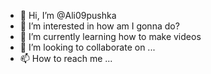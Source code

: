 - 👋 Hi, I’m @Ali09pushka
- 👀 I’m interested in how am I gonna do?
- 🌱 I’m currently learning how to make videos
- 💞️ I’m looking to collaborate on ...
- 📫 How to reach me ...

<!---
Ali09pushka/Ali09pushka is a ✨ special ✨ repository because its `README.md` (this file) appears on your GitHub profile.
You can click the Preview link to take a look at your changes.
--->
